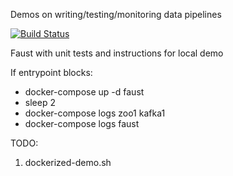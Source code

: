 Demos on writing/testing/monitoring data pipelines

[![Build Status](https://travis-ci.org/nicosmaris/data-piepeline.svg?branch=master)](https://travis-ci.org/nicosmaris/data-pipeline)

Faust with unit tests and instructions for local demo

If entrypoint blocks:

  - docker-compose up -d faust
  - sleep 2
  - docker-compose logs zoo1 kafka1
  - docker-compose logs faust
 
 TODO:

 1. dockerized-demo.sh
